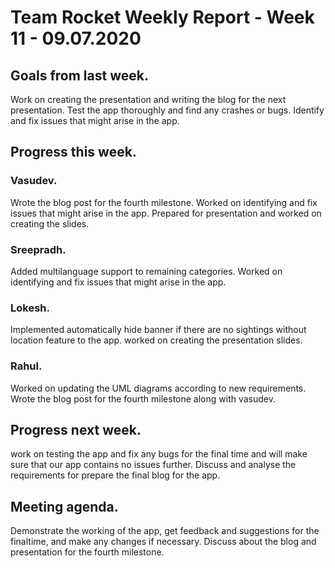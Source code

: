 # Team Rocket Weekly Report - Week 11 - 09.07.2020

## Goals from last week.

Work on creating the presentation and writing the blog for the next presentation.
Test the app thoroughly and find any crashes or bugs.
Identify and fix issues that might arise in the app.

## Progress this week.

### Vasudev.
Wrote the blog post for the fourth milestone.
Worked on identifying and fix issues that might arise in the app.
Prepared for presentation and worked on creating the slides.

### Sreepradh.

Added multilanguage support to remaining categories.
Worked on identifying and fix issues that might arise in the app.

### Lokesh.

Implemented automatically hide banner if there are no sightings without location feature to the app.
worked on creating the presentation slides.

### Rahul.

Worked on updating the UML diagrams according to new requirements.
Wrote the blog post for the fourth  milestone along with vasudev.

## Progress next week.

work on testing the app and fix any bugs for the final time and will make sure that our app contains no issues further.
Discuss and analyse the requirements for prepare the final blog for the app.

## Meeting agenda.

Demonstrate the working of the app, get feedback and suggestions for the finaltime, and make any changes if necessary.
Discuss about the blog and presentation for the fourth milestone.